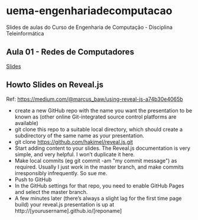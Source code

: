 # uema-engenhariadecomputacao
Slides de aulas do Curso de Engenharia de Computação - Disciplina Teleinformática

## Aula 01 - Redes de Computadores 

<a href="https://ricardoferreiracosta08.github.io/uema-engenhariadecomputacao/01-redesdecomputadores/" target="_blank">Slides</a>

## Howto Slides on Reveal.js

Ref: https://medium.com/@marcus_baw/using-reveal-js-a74b30e4065b

- create a new GitHub repo with the name you want the presentation to be known as (other online Git-integrated source control platforms are available)
- git clone this repo to a suitable local directory, which should create a subdirectory of the same name as your presentation.
- git clone https://github.com/hakimel/reveal.js.git
- Start adding content to your slides. The Reveal.js documentation is very simple, and very helpful. I won’t duplicate it here.
- Make local commits (eg git commit -am "my commit message") as required. Usually I just work in the master branch, and make commits irresponsibly infrequently. So sue me.
- Push to GitHub
- In the GitHub settings for that repo, you need to enable GitHub Pages and select the master branch.
- A few minutes later (there’s always a slight lag for the first time page build) your reveal.js presentation is up at http://[yourusername].github.io/[reponame]
